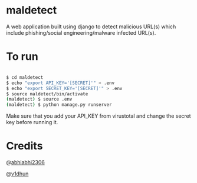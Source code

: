 # maldetect

A web application built using django to detect malicious URL(s) which include phishing/social engineering/malware infected URL(s).


# To run 

```bash

$ cd maldetect
$ echo "export API_KEY='[SECRET]'" > .env
$ echo "export SECRET_KEY='[SECRET]'" > .env
$ source maldetect/bin/activate 
(maldetect) $ source .env
(maldetect) $ python manage.py runserver

```


Make sure that you add your API_KEY from virustotal and change the secret key before running it. 




# Credits

@[abhiabhi2306](https://github.com/abhiabhi2306)

@[v1dhun](https://github.com/v1dhun)
